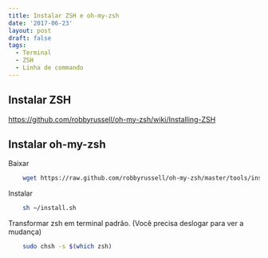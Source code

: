 ```yaml
---
title: Instalar ZSH e oh-my-zsh
date: '2017-06-23'
layout: post
draft: false
tags:
  - Terminal
  - ZSH
  - Linha de commando
---
```


## Instalar ZSH
https://github.com/robbyrussell/oh-my-zsh/wiki/Installing-ZSH

## Instalar oh-my-zsh
Baixar
```bash
    wget https://raw.github.com/robbyrussell/oh-my-zsh/master/tools/install.sh --quiet --show-progress -O ~/install.sh
```

Instalar
```bash
    sh ~/install.sh
```

Transformar zsh em terminal padrão. (Você precisa deslogar para ver a mudança)
```bash
    sudo chsh -s $(which zsh)
```
